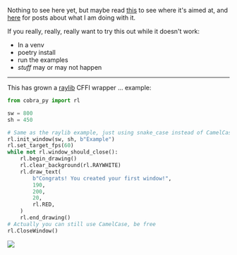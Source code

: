 Nothing to see here yet, but maybe read [this](https://ralsina.me/weblog/posts/possible-new-project.html) to see where it's aimed at, and [here](http://ralsina.me/categories/cobrapy.html) for posts about what I am doing with it.


If you really, really, really want to try this out while it doesn't work:

* In a venv
* poetry install
* run the examples
* *stuff* may or may not happen

---

This has grown a [raylib](https://raylib.com) CFFI wrapper ... example:

```python
from cobra_py import rl

sw = 800
sh = 450

# Same as the raylib example, just using snake_case instead of CamelCase for functions
rl.init_window(sw, sh, b"Example")
rl.set_target_fps(60)
while not rl.window_should_close():
    rl.begin_drawing()
    rl.clear_background(rl.RAYWHITE)
    rl.draw_text(
        b"Congrats! You created your first window!",
        190,
        200,
        20,
        rl.RED,
    )
    rl.end_drawing()
# Actually you can still use CamelCase, be free
rl.CloseWindow()
```

<img src="https://i.imgur.com/54SSJqp.png">
